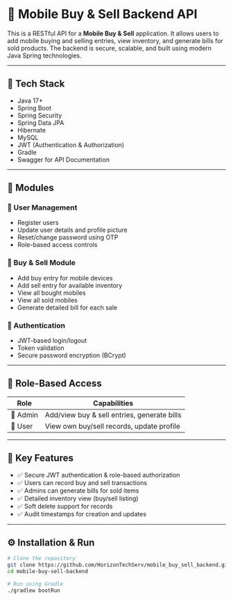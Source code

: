 # 📱 Mobile Buy & Sell Backend API

This is a RESTful API for a **Mobile Buy & Sell** application. It allows users to add mobile buying and selling entries, view inventory, and generate bills for sold products. The backend is secure, scalable, and built using modern Java Spring technologies.

---

## 🚀 Tech Stack

* Java 17+
* Spring Boot
* Spring Security
* Spring Data JPA
* Hibernate
* MySQL
* JWT (Authentication & Authorization)
* Gradle
* Swagger for API Documentation

---

## 🧩 Modules

### 👤 User Management

* Register users
* Update user details and profile picture
* Reset/change password using OTP
* Role-based access controls

### 📱 Buy & Sell Module

* Add buy entry for mobile devices
* Add sell entry for available inventory
* View all bought mobiles
* View all sold mobiles
* Generate detailed bill for each sale

### 🔐 Authentication

* JWT-based login/logout
* Token validation
* Secure password encryption (BCrypt)

---

## 🔐 Role-Based Access

| Role           | Capabilities                                          |
| -------------- | ----------------------------------------------------- |
| 🔵 Admin       | Add/view buy & sell entries, generate bills           |
| 🔹 User        | View own buy/sell records, update profile             |

---

## 🎯 Key Features

* ✅ Secure JWT authentication & role-based authorization
* ✅ Users can record buy and sell transactions
* ✅ Admins can generate bills for sold items
* ✅ Detailed inventory view (buy/sell listing)
* ✅ Soft delete support for records
* ✅ Audit timestamps for creation and updates

---

## ⚙️ Installation & Run

```bash
# Clone the repository
git clone https://github.com/HorizonTechServ/mobile_buy_sell_backend.git
cd mobile-buy-sell-backend

# Run using Gradle
./gradlew bootRun
